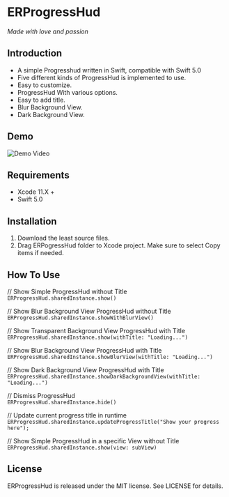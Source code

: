 # ERProgressHud
*Made with love and passion*

## Introduction
* A simple Progresshud written in Swift, compatible with Swift 5.0
* Five different kinds of ProgressHud is implemented to use.
* Easy to customize.
* ProgressHud With various options.
* Easy to add title.
* Blur Background View.
* Dark Background View.

## Demo
![Demo Video](/../master/demo.gif?raw=true)
## Requirements 
* Xcode 11.X +
* Swift 5.0

## Installation
1. Download the least source files.
2. Drag ERPogressHud folder to Xcode project. Make sure to select Copy items if needed.

## How To Use

// Show Simple ProgressHud without Title<br />
    ```
        ERProgressHud.sharedInstance.show()
    ```

// Show Blur Background View ProgressHud without Title<br />
        ```
        ERProgressHud.sharedInstance.showWithBlurView()
    ```

// Show Transparent Background View ProgressHud with Title<br />
        ```
        ERProgressHud.sharedInstance.show(withTitle: "Loading...")
    ```

// Show Blur Background View ProgressHud with Title<br />
        ```
        ERProgressHud.sharedInstance.showBlurView(withTitle: "Loading...")
    ```
    
// Show Dark Background View ProgressHud with Title<br />
        ```
        ERProgressHud.sharedInstance.showDarkBackgroundView(withTitle: "Loading...")
    ```
    
// Dismiss ProgressHud<br />
        ```
            ERProgressHud.sharedInstance.hide()
    ```
    
// Update current progress title in runtime<br />
        ```
        ERProgressHud.sharedInstance.updateProgressTitle("Show your progress here");
    ```
    
// Show Simple ProgressHud in a specific View without Title<br />
    ```
        ERProgressHud.sharedInstance.show(view: subView)
    ```
    
## License
ERProgressHud is released under the MIT license. See LICENSE for details.



